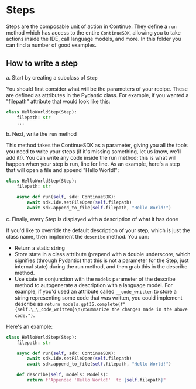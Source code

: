 # Steps

Steps are the composable unit of action in Continue. They define a `run` method which has access to the entire `ContinueSDK`, allowing you to take actions inside the IDE, call language models, and more. In this folder you can find a number of good examples.

## How to write a step

a. Start by creating a subclass of `Step`

You should first consider what will be the parameters of your recipe. These are defined as attributes in the Pydantic class. For example, if you wanted a "filepath" attribute that would look like this:

```python
class HelloWorldStep(Step):
    filepath: str
    ...
```

b. Next, write the `run` method

This method takes the ContinueSDK as a parameter, giving you all the tools you need to write your steps (if it's missing something, let us know, we'll add it!). You can write any code inside the run method; this is what will happen when your step is run, line for line. As an example, here's a step that will open a file and append "Hello World!":

```python
class HelloWorldStep(Step):
    filepath: str

    async def run(self, sdk: ContinueSDK):
        await sdk.ide.setFileOpen(self.filepath)
        await sdk.append_to_file(self.filepath, "Hello World!")
```

c. Finally, every Step is displayed with a description of what it has done

If you'd like to override the default description of your step, which is just the class name, then implement the `describe` method. You can:

- Return a static string
- Store state in a class attribute (prepend with a double underscore, which signifies (through Pydantic) that this is not a parameter for the Step, just internal state) during the run method, and then grab this in the describe method.
- Use state in conjunction with the `models` parameter of the describe method to autogenerate a description with a language model. For example, if you'd used an attribute called `__code_written` to store a string representing some code that was written, you could implement describe as `return models.gpt35.complete(f"{self.\_\_code_written}\n\nSummarize the changes made in the above code.")`.

Here's an example:

```python
class HelloWorldStep(Step):
    filepath: str

    async def run(self, sdk: ContinueSDK):
        await sdk.ide.setFileOpen(self.filepath)
        await sdk.append_to_file(self.filepath, "Hello World!")

    def describe(self, models: Models):
        return f"Appended 'Hello World!'  to {self.filepath}"
```
